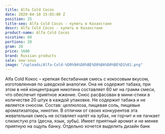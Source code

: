 ```yaml
---
title: Alfa Cold Cocos
date: 2020-04-10 15:03:00 Z
position: 25
title-seo: Alfa Cold Cocos - купить в Казахстане
descr: Alfa Cold Cocos - купить в Казахстане
product-name: Alfa Cold Cocos
nicotine: 60
portions: 20
gram: 20
price: 1600
brand: Russian products
sale: new-snus
image: "/uploads/Alfa-Cold-%D0%9A%D0%BE%D0%BA%D0%BE%D1%81.png"
---
```


Alfa Cold Кокос – крепкая бестабачная смесь с кокосовым вкусом, изготовленная по шведской аналогии. Она не содержит табака, при этом в ней концентрация никотина составляет 60 мг на грамм смеси, что обеспечит приятное жжение. Снюс расфасован в мини-стики в количестве 20 штук в каждой упаковке.
Не содержит табака и не является снюсом. Состав: целлюлоза, пищевая соль, пищевые ароматизаторы, никотин. В отличии от своих конкурентов эта жевательная смесь не оставляет налёт на зубах, не горчит и не пачкает слизистую рта (десна, язык, зубы). Имеет приятный аромат и не менее приятную на ощупь банку. Отдельно хочется выделить дизайн банк